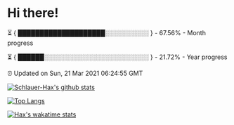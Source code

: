 # Hi there!

⏳ { ████████████████████░░░░░░░░░░ } - 67.56% - Month progress

⏳ { ██████░░░░░░░░░░░░░░░░░░░░░░░░ } - 21.72% - Year progress

⏰ Updated on Sun, 21 Mar 2021 06:24:55 GMT


[![Schlauer-Hax's github stats](https://github-readme-stats.vercel.app/api?username=Schlauer-Hax&show_icons=true&theme=dark&count_private=true)](https://github.com/Schlauer-Hax)


[![Top Langs](https://github-readme-stats.vercel.app/api/top-langs/?username=Schlauer-Hax&layout=compact&theme=dark)](https://github.com/Schlauer-Hax?tab=repositories)


[![Hax's wakatime stats](https://github-readme-stats.vercel.app/api/wakatime?username=Hax&theme=dark)](https://wakatime.com/@Hax)

